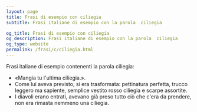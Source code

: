 ```yaml
---
layout: page
title: Frasi di esempio con ciliegia 
subtitle: Frasi italiane di esempio con la parola  ciliegia

og_title: Frasi di esempio con ciliegia 
og_description: Frasi italiane di esempio con la parola  ciliegia
og_type: website
permalink: /frasi/c/ciliegia.html
---
```


Frasi italiane di esempio contenenti la parola ciliegia:


- «Mangia tu l'ultima ciliegia.».
- Come lui aveva previsto, si era trasformata: pettinatura perfetta, trucco leggero ma sapiente, semplice vestito rosso ciliegia e scarpe assortite.
- I diavoli erano entrati, avevano già preso tutto ciò che c'era da prendere, non era rimasta nemmeno una ciliegia.
